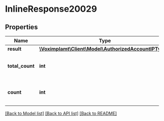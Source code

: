 # InlineResponse20029

## Properties
Name | Type | Description | Notes
------------ | ------------- | ------------- | -------------
**result** | [**\Voximplamt\Client\Model\AuthorizedAccountIPType[]**](AuthorizedAccountIPType.md) |  | [optional] 
**total_count** | **int** | The total found network count. | [optional] 
**count** | **int** | The returned network count. | [optional] 

[[Back to Model list]](../README.md#documentation-for-models) [[Back to API list]](../README.md#documentation-for-api-endpoints) [[Back to README]](../README.md)



